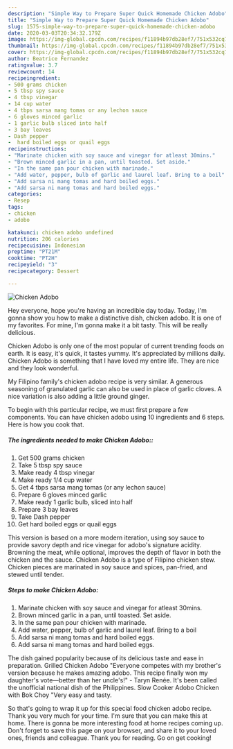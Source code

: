 ```yaml
---
description: "Simple Way to Prepare Super Quick Homemade Chicken Adobo"
title: "Simple Way to Prepare Super Quick Homemade Chicken Adobo"
slug: 1575-simple-way-to-prepare-super-quick-homemade-chicken-adobo
date: 2020-03-03T20:34:32.179Z
image: https://img-global.cpcdn.com/recipes/f11894b97db28ef7/751x532cq70/chicken-adobo-recipe-main-photo.jpg
thumbnail: https://img-global.cpcdn.com/recipes/f11894b97db28ef7/751x532cq70/chicken-adobo-recipe-main-photo.jpg
cover: https://img-global.cpcdn.com/recipes/f11894b97db28ef7/751x532cq70/chicken-adobo-recipe-main-photo.jpg
author: Beatrice Fernandez
ratingvalue: 3.7
reviewcount: 14
recipeingredient:
- 500 grams chicken
- 5 tbsp spy sauce
- 4 tbsp vinegar
- 14 cup water
- 4 tbps sarsa mang tomas or any lechon sauce
- 6 gloves minced garlic
- 1 garlic bulb sliced into half
- 3 bay leaves
- Dash pepper
-  hard boiled eggs or quail eggs
recipeinstructions:
- "Marinate chicken with soy sauce and vinegar for atleast 30mins."
- "Brown minced garlic in a pan, until toasted. Set aside."
- "In the same pan pour chicken with marinade."
- "Add water, pepper, bulb of garlic and laurel leaf. Bring to a boil"
- "Add sarsa ni mang tomas and hard boiled eggs."
- "Add sarsa ni mang tomas and hard boiled eggs."
categories:
- Resep
tags:
- chicken
- adobo

katakunci: chicken adobo undefined
nutrition: 206 calories
recipecuisine: Indonesian
preptime: "PT21M"
cooktime: "PT2H"
recipeyield: "3"
recipecategory: Dessert

---
```



![Chicken Adobo](https://img-global.cpcdn.com/recipes/f11894b97db28ef7/751x532cq70/chicken-adobo-recipe-main-photo.jpg)

Hey everyone, hope you're having an incredible day today. Today, I'm gonna show you how to make a distinctive dish, chicken adobo. It is one of my favorites. For mine, I'm gonna make it a bit tasty. This will be really delicious.

Chicken Adobo is only one of the most popular of current trending foods on earth. It is easy, it's quick, it tastes yummy. It's appreciated by millions daily. Chicken Adobo is something that I have loved my entire life. They are nice and they look wonderful.

My Filipino family&#39;s chicken adobo recipe is very similar. A generous seasoning of granulated garlic can also be used in place of garlic cloves. A nice variation is also adding a little ground ginger.


To begin with this particular recipe, we must first prepare a few components. You can have chicken adobo using 10 ingredients and 6 steps. Here is how you cook that.

##### The ingredients needed to make Chicken Adobo::

1. Get 500 grams chicken
1. Take 5 tbsp spy sauce
1. Make ready 4 tbsp vinegar
1. Make ready 1/4 cup water
1. Get 4 tbps sarsa mang tomas (or any lechon sauce)
1. Prepare 6 gloves minced garlic
1. Make ready 1 garlic bulb, sliced into half
1. Prepare 3 bay leaves
1. Take Dash pepper
1. Get  hard boiled eggs or quail eggs


This version is based on a more modern iteration, using soy sauce to provide savory depth and rice vinegar for adobo&#39;s signature acidity. Browning the meat, while optional, improves the depth of flavor in both the chicken and the sauce. Chicken Adobo is a type of Filipino chicken stew. Chicken pieces are marinated in soy sauce and spices, pan-fried, and stewed until tender. 

##### Steps to make Chicken Adobo:

1. Marinate chicken with soy sauce and vinegar for atleast 30mins.
1. Brown minced garlic in a pan, until toasted. Set aside.
1. In the same pan pour chicken with marinade.
1. Add water, pepper, bulb of garlic and laurel leaf. Bring to a boil
1. Add sarsa ni mang tomas and hard boiled eggs.
1. Add sarsa ni mang tomas and hard boiled eggs.


The dish gained popularity because of its delicious taste and ease in preparation. Grilled Chicken Adobo &#34;Everyone competes with my brother&#39;s version because he makes amazing adobo. This recipe finally won my daughter&#39;s vote—better than her uncle&#39;s!&#34; - Taryn Renée. It&#39;s been called the unofficial national dish of the Philippines. Slow Cooker Adobo Chicken with Bok Choy &#34;Very easy and tasty. 

So that's going to wrap it up for this special food chicken adobo recipe. Thank you very much for your time. I'm sure that you can make this at home. There is gonna be more interesting food at home recipes coming up. Don't forget to save this page on your browser, and share it to your loved ones, friends and colleague. Thank you for reading. Go on get cooking!

